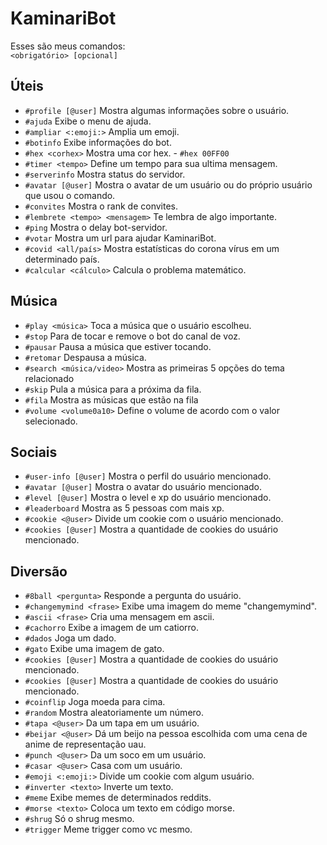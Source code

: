 # KaminariBot

Esses são meus comandos:<br>
`<obrigatório> [opcional]`

## Úteis
- `#profile [@user]` Mostra algumas informações sobre o usuário.
- `#ajuda` Exibe o menu de ajuda.
- `#ampliar <:emoji:>` Amplia um emoji.
- `#botinfo` Exibe informações do bot.
- `#hex <corhex>` Mostra uma cor hex. - `#hex 00FF00`
- `#timer <tempo>` Define um tempo para sua ultima mensagem.
- `#serverinfo` Mostra status do servidor.
- `#avatar [@user]` Mostra o avatar de um usuário ou do próprio usuário que usou o comando.
- `#convites` Mostra o rank de convites.
- `#lembrete <tempo> <mensagem>` Te lembra de algo importante.
- `#ping` Mostra o delay bot-servidor.
- `#votar` Mostra um url para ajudar KaminariBot.
- `#covid <all/país>` Mostra estatísticas do corona vírus em um determinado país.
- `#calcular <cálculo>` Calcula o problema matemático.

## Música
 - `#play <música>` Toca a música que o usuário escolheu.
 - `#stop` Para de tocar e remove o bot do canal  de voz.
 - `#pausar` Pausa a música que estiver tocando.
 - `#retomar` Despausa a música.
 - `#search <música/video>` Mostra as primeiras 5 opções do tema relacionado
 - `#skip` Pula a música para a próxima da fila.
 - `#fila` Mostra as músicas que estão na fila
 - `#volume <volume0a10>` Define o volume de acordo com o valor selecionado.
 
## Sociais
 - `#user-info [@user]` Mostra o perfil do usuário mencionado.
 - `#avatar [@user]` Mostra o avatar do usuário mencionado.
 - `#level [@user]` Mostra o level e xp do usuário mencionado.
 - `#leaderboard` Mostra as 5 pessoas com mais xp.
 - `#cookie <@user>` Divide um cookie com o usuário mencionado.
 - `#cookies [@user]` Mostra a quantidade de cookies do usuário mencionado.
 
##  Diversão
- `#8ball <pergunta>` Responde a pergunta do usuário.
- `#changemymind <frase>` Exibe uma imagem do meme "changemymind".
- `#ascii <frase>` Cria uma mensagem em ascii.
- `#cachorro` Exibe a imagem de um catiorro.
- `#dados` Joga um dado.
- `#gato` Exibe uma imagem de gato.
- `#cookies [@user]` Mostra a quantidade de cookies do usuário mencionado.
- `#cookies [@user]` Mostra a quantidade de cookies do usuário mencionado.
- `#coinflip` Joga moeda para cima.
- `#random` Mostra aleatoriamente um número.
- `#tapa <@user>` Da um tapa em um usuário.
- `#beijar <@user>` Dá um beijo na pessoa escolhida com uma cena de anime de representação uau.
- `#punch <@user>` Da um soco em um usuário.
- `#casar <@user>` Casa com um usuário.
- `#emoji <:emoji:>` Divide um cookie com algum usuário.
- `#inverter <texto>` Inverte um texto.
- `#meme` Exibe memes de determinados reddits.
- `#morse <texto>` Coloca um texto em código morse.
- `#shrug` Só o shrug mesmo.
- `#trigger` Meme trigger como vc mesmo.
 
 
